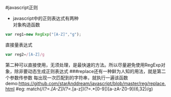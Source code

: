 #javascript正则
* javascript中的正则表达式有两种<br>
对象构造函数
```javascript
var reg1=new RegExp("[A-Z]","g");
```
直接量表达式
```javascript
var reg2=/[A-Z]/g
```
第二种可以直接使用，无须处理，是最快速的方法。所以尽量避免使用RegExp对象，除非要动态生成正则表达式
###replace还有一种鲜为人知的用法，就是第二个参数传参数
每出现一次匹配到的字符串，就执行一遍该函数<br>
demo:https://github.com/starAnddream/javascript/blob/master/reg/replace.html
#eg:
match(/(?=.*[A-Z])(?=.*[a-z])(?=.*[0-9])[a-zA-Z0-9]{6,32}/g)
